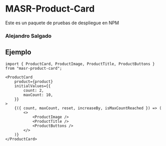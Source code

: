 # MASR-Product-Card

Este es un paquete de pruebas de despliegue en NPM

### Alejandro Salgado

## Ejemplo

```
import { ProductCard, ProductImage, ProductTitle, ProductButtons } from "masr-product-card";

<ProductCard
    product={product}
    initialValues={{
        count: 2,
        maxCount: 10,
    }}
>
    {({ count, maxCount, reset, increaseBy, isMaxCountReached }) => (
        <>
            <ProductImage />
            <ProductTitle />
            <ProductButtons />
        </>
    )}
</ProductCard>
```
